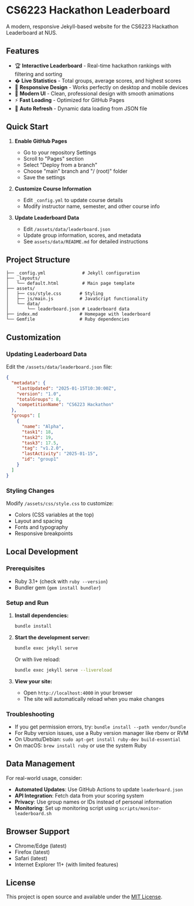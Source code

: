 # CS6223 Hackathon Leaderboard

A modern, responsive Jekyll-based website for the CS6223 Hackathon Leaderboard at NUS.

## Features

- 🏆 **Interactive Leaderboard** - Real-time hackathon rankings with filtering and sorting
- � **Live Statistics** - Total groups, average scores, and highest scores
- 📱 **Responsive Design** - Works perfectly on desktop and mobile devices
- 🎨 **Modern UI** - Clean, professional design with smooth animations
- ⚡ **Fast Loading** - Optimized for GitHub Pages
- 🔄 **Auto Refresh** - Dynamic data loading from JSON file

## Quick Start

1. **Enable GitHub Pages**
   - Go to your repository Settings
   - Scroll to "Pages" section
   - Select "Deploy from a branch"
   - Choose "main" branch and "/ (root)" folder
   - Save the settings

2. **Customize Course Information**
   - Edit `_config.yml` to update course details
   - Modify instructor name, semester, and other course info

3. **Update Leaderboard Data**
   - Edit `/assets/data/leaderboard.json`
   - Update group information, scores, and metadata
   - See `assets/data/README.md` for detailed instructions

## Project Structure

```
├── _config.yml              # Jekyll configuration
├── _layouts/
│   └── default.html         # Main page template
├── assets/
│   ├── css/style.css       # Styling
│   ├── js/main.js          # JavaScript functionality
│   └── data/
│       └── leaderboard.json # Leaderboard data
├── index.md                # Homepage with leaderboard
└── Gemfile                 # Ruby dependencies
```

## Customization

### Updating Leaderboard Data
Edit the `/assets/data/leaderboard.json` file:

```json
{
  "metadata": {
    "lastUpdated": "2025-01-15T10:30:00Z",
    "version": "1.0",
    "totalGroups": 8,
    "competitionName": "CS6223 Hackathon"
  },
  "groups": [
    {
      "name": "Alpha",
      "task1": 18,
      "task2": 19,
      "task3": 17.5,
      "tag": "v1.2.0",
      "lastActivity": "2025-01-15",
      "id": "group1"
    }
  ]
}
```

### Styling Changes
Modify `/assets/css/style.css` to customize:
- Colors (CSS variables at the top)
- Layout and spacing
- Fonts and typography
- Responsive breakpoints

## Local Development

### Prerequisites
- Ruby 3.1+ (check with `ruby --version`)
- Bundler gem (`gem install bundler`)

### Setup and Run
1. **Install dependencies:**
   ```bash
   bundle install
   ```

2. **Start the development server:**
   ```bash
   bundle exec jekyll serve
   ```
   Or with live reload:
   ```bash
   bundle exec jekyll serve --livereload
   ```

3. **View your site:**
   - Open `http://localhost:4000` in your browser
   - The site will automatically reload when you make changes

### Troubleshooting
- If you get permission errors, try: `bundle install --path vendor/bundle`
- For Ruby version issues, use a Ruby version manager like rbenv or RVM
- On Ubuntu/Debian: `sudo apt-get install ruby-dev build-essential`
- On macOS: `brew install ruby` or use the system Ruby

## Data Management

For real-world usage, consider:
- **Automated Updates**: Use GitHub Actions to update `leaderboard.json`
- **API Integration**: Fetch data from your scoring system
- **Privacy**: Use group names or IDs instead of personal information
- **Monitoring**: Set up monitoring script using `scripts/monitor-leaderboard.sh`

## Browser Support

- Chrome/Edge (latest)
- Firefox (latest)
- Safari (latest)
- Internet Explorer 11+ (with limited features)

## License

This project is open source and available under the [MIT License](LICENSE).
